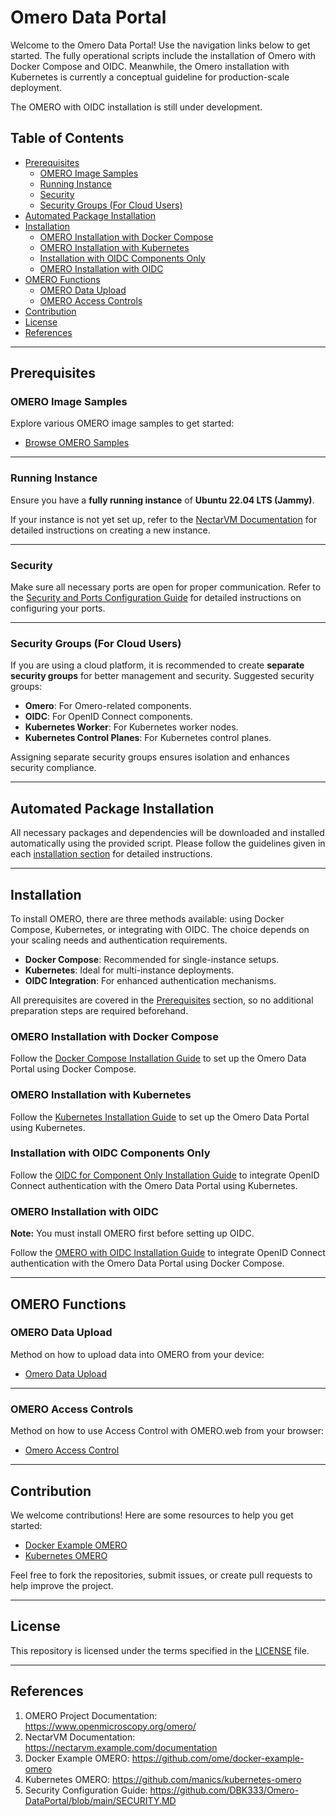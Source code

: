 # Omero Data Portal

Welcome to the Omero Data Portal! Use the navigation links below to get started. The fully operational scripts include the installation of Omero with Docker Compose and OIDC. Meanwhile, the Omero installation with Kubernetes is currently a conceptual guideline for production-scale deployment.

The OMERO with OIDC installation is still under development.

## Table of Contents

- [Prerequisites](#prerequisites)
  - [OMERO Image Samples](#omero-image-samples)
  - [Running Instance](#running-instance)
  - [Security](#security)
  - [Security Groups (For Cloud Users)](#security-groups-for-cloud-users)
- [Automated Package Installation](#automated-package-installation)
- [Installation](#installation)
  - [OMERO Installation with Docker Compose](#omero-installation-with-docker-compose)
  - [OMERO Installation with Kubernetes](#omero-installation-with-kubernetes)
  - [Installation with OIDC Components Only](#installation-with-oidc-components-only)
  - [OMERO Installation with OIDC](#omero-installation-with-oidc)
- [OMERO Functions](#omero-functions)
  - [OMERO Data Upload](#omero-data-upload)
  - [OMERO Access Controls](#omero-access-controls)
- [Contribution](#contribution)
- [License](#license)
- [References](#references)

---

## Prerequisites

### OMERO Image Samples

Explore various OMERO image samples to get started:

- [Browse OMERO Samples](https://github.com/DBK333/Omero-DataPortal/tree/main/OmeroImageSamples)

---

### Running Instance

Ensure you have a **fully running instance** of **Ubuntu 22.04 LTS (Jammy)**.

If your instance is not yet set up, refer to the [NectarVM Documentation](https://nectarvm.example.com/documentation) for detailed instructions on creating a new instance.

---

### Security

Make sure all necessary ports are open for proper communication. Refer to the [Security and Ports Configuration Guide](https://github.com/DBK333/Omero-DataPortal/blob/main/SECURITY.MD) for detailed instructions on configuring your ports.

---

### Security Groups (For Cloud Users)

If you are using a cloud platform, it is recommended to create **separate security groups** for better management and security. Suggested security groups:

- **Omero**: For Omero-related components.
- **OIDC**: For OpenID Connect components.
- **Kubernetes Worker**: For Kubernetes worker nodes.
- **Kubernetes Control Planes**: For Kubernetes control planes.

Assigning separate security groups ensures isolation and enhances security compliance.

---

## Automated Package Installation

All necessary packages and dependencies will be downloaded and installed automatically using the provided script. Please follow the guidelines given in each [installation section](#installation) for detailed instructions.

---

## Installation

To install OMERO, there are three methods available: using Docker Compose, Kubernetes, or integrating with OIDC. The choice depends on your scaling needs and authentication requirements.

- **Docker Compose**: Recommended for single-instance setups.
- **Kubernetes**: Ideal for multi-instance deployments.
- **OIDC Integration**: For enhanced authentication mechanisms.

All prerequisites are covered in the [Prerequisites](#prerequisites) section, so no additional preparation steps are required beforehand.

### OMERO Installation with Docker Compose

Follow the [Docker Compose Installation Guide](https://github.com/DBK333/Omero-DataPortal/blob/main/InstallationDockerCompose) to set up the Omero Data Portal using Docker Compose.

### OMERO Installation with Kubernetes

Follow the [Kubernetes Installation Guide](https://github.com/DBK333/Omero-DataPortal/tree/main/InstallationKubernetes) to set up the Omero Data Portal using Kubernetes.

### Installation with OIDC Components Only

Follow the [OIDC for Component Only Installation Guide](https://github.com/DBK333/Omero-DataPortal/tree/main/InstallationOIDC) to integrate OpenID Connect authentication with the Omero Data Portal using Kubernetes.

### OMERO Installation with OIDC

**Note:** You must install OMERO first before setting up OIDC.

Follow the [OMERO with OIDC Installation Guide](https://github.com/DBK333/Omero-DataPortal/tree/main/InstallationOmeroWithOIDC) to integrate OpenID Connect authentication with the Omero Data Portal using Docker Compose.

---

## OMERO Functions

### OMERO Data Upload

Method on how to upload data into OMERO from your device:

- [Omero Data Upload](https://github.com/DBK333/Omero-DataPortal/blob/main/DATAUPLOAD.MD)

---

### OMERO Access Controls

Method on how to use Access Control with OMERO.web from your browser:

- [Omero Access Control](https://github.com/DBK333/Omero-DataPortal/blob/main/DATAACCESS.MD)

---

## Contribution

We welcome contributions! Here are some resources to help you get started:

- [Docker Example OMERO](https://github.com/ome/docker-example-omero)
- [Kubernetes OMERO](https://github.com/manics/kubernetes-omero)

Feel free to fork the repositories, submit issues, or create pull requests to help improve the project.

---

## License

This repository is licensed under the terms specified in the [LICENSE](LICENSE) file.

---

## References

1. OMERO Project Documentation: https://www.openmicroscopy.org/omero/
2. NectarVM Documentation: https://nectarvm.example.com/documentation
3. Docker Example OMERO: https://github.com/ome/docker-example-omero
4. Kubernetes OMERO: https://github.com/manics/kubernetes-omero
5. Security Configuration Guide: https://github.com/DBK333/Omero-DataPortal/blob/main/SECURITY.MD
